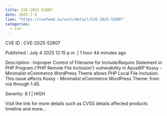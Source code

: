```yaml
--- 
title: CVE-2025-52807
date: 2025-7-4
lien: "https://cvefeed.io/vuln/detail/CVE-2025-52807"
categories:
  - cve
---
```


CVE ID : CVE-2025-52807

Published :  July 4
2025
12:15 p.m. | 1 hour
44 minutes ago

Description : Improper Control of Filename for Include/Require Statement in PHP Program ('PHP Remote File Inclusion') vulnerability in ApusWP Kossy - Minimalist eCommerce WordPress Theme allows PHP Local File Inclusion. This issue affects Kossy - Minimalist eCommerce WordPress Theme: from n/a through 1.45.

Severity: 8.1 | HIGH

Visit the link for more details
such as CVSS details
affected products
timeline
and more...
